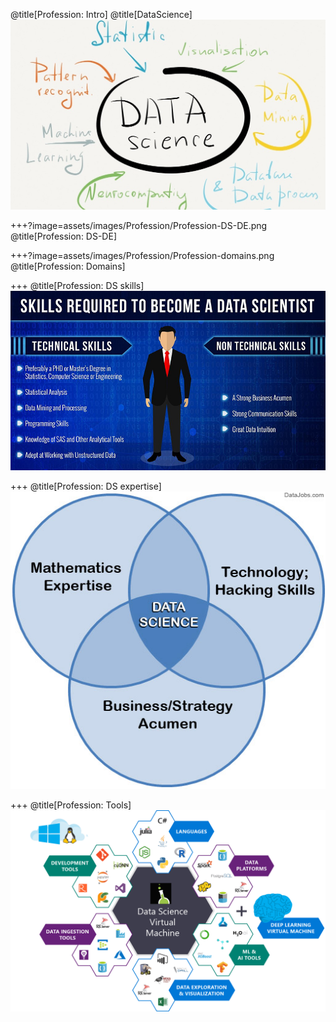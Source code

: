 @title[Profession: Intro]
@title[DataScience]
![DataScience](assets/images/Profession/DataScience.jpg)

+++?image=assets/images/Profession/Profession-DS-DE.png
@title[Profession: DS-DE]

+++?image=assets/images/Profession/Profession-domains.png
@title[Profession: Domains]

+++
@title[Profession: DS skills]
![DS skills](assets/images/Profession/Profession-DS-skills.jpg)

+++
@title[Profession: DS expertise]
![DS expertise](assets/images/Profession/Profession-expertise.jpg)

+++
@title[Profession: Tools]
![Tools](assets/images/Profession/Profession-tools.png)

